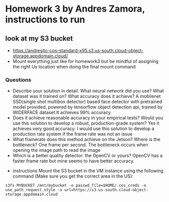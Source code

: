 # Homework 3 by Andres Zamora, instructions to run

## look at my S3 bucket
- https://andresito-cos-standard-x95.s3.us-south.cloud-object-storage.appdomain.cloud/
- Mount everything just like for homework3 but be mindful of assigning the right Us location when doing the final mount command
### Questions
* Describe your solution in detail.  What neural network did you use? What dataset was it trained on? What accuracy does it achieve?
A mobilenet SSD(single shot multibox detector) based face detector with pretrained model provided, powered by tensorflow object detection api, trained by WIDERFACE dataset.It achieves 99% accuracy.
* Does it achieve reasonable accuracy in your empirical tests? Would you use this solution to develop a robust, production-grade system?
Yes it achieves very good accuracy. I would use this solution to develop a production rate system if the frame rate was not an issue
* What framerate does this method achieve on the Jetson? Where is the bottleneck? 
One frame per second. The bottleneck occurs when opening the image path to read the image
* Which is a better quality detector: the OpenCV or yours? 
OpenCV has a faster frame rate but mine seems to have better accuracy.

- instructions Mount the S3 bucket in the VM instance using the following command (Make sure you get the correct area in the US):

```
s3fs MYBUCKET /mnt/mybucket -o passwd_file=$HOME/.cos_creds -o use_path_request_style -o url=https://s3.us-south.cloud-object-storage.appdomain.cloud
```
